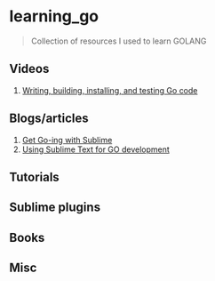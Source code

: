 # learning_go

> Collection of resources I used to learn GOLANG

## Videos
1. [Writing, building, installing, and testing Go code](https://www.youtube.com/watch?v=XCsL89YtqCs)


## Blogs/articles
1. [Get Go-ing with Sublime](http://blog.stretchr.com/2014/04/25/get-go-ing-with-sublime/)
2. [Using Sublime Text for GO development](http://www.wolfe.id.au/2015/03/05/using-sublime-text-for-go-development/)

## Tutorials

## Sublime plugins

## Books

## Misc
